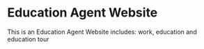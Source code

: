 # Education Agent Website
This is an Education Agent Website includes: work, education and education tour

